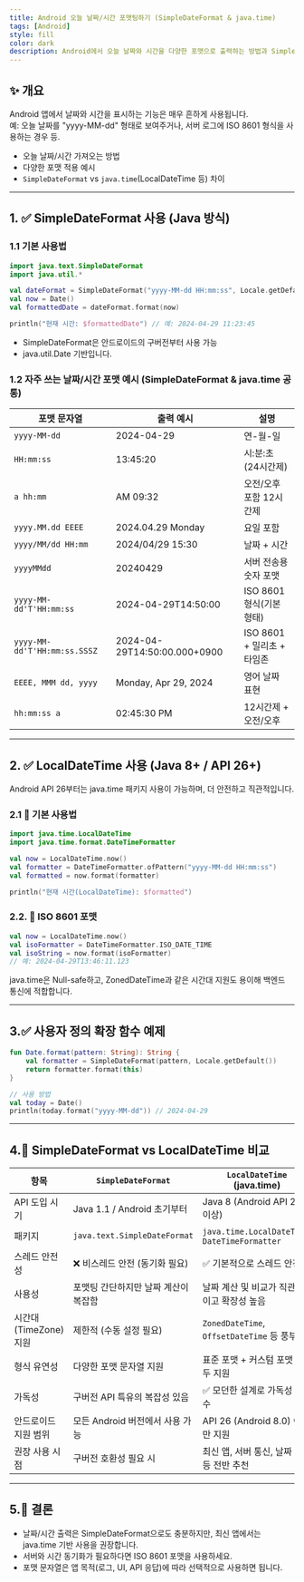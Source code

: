 ```yaml
---
title: Android 오늘 날짜/시간 포맷팅하기 (SimpleDateFormat & java.time)
tags: [Android]
style: fill
color: dark
description: Android에서 오늘 날짜와 시간을 다양한 포맷으로 출력하는 방법과 SimpleDateFormat vs LocalDateTime 비교 예시를 정리합니다.
---
```


## ✨ 개요

Android 앱에서 날짜와 시간을 표시하는 기능은 매우 흔하게 사용됩니다.  
예: 오늘 날짜를 "yyyy-MM-dd" 형태로 보여주거나, 서버 로그에 ISO 8601 형식을 사용하는 경우 등.

- 오늘 날짜/시간 가져오는 방법
- 다양한 포맷 적용 예시
- `SimpleDateFormat` vs `java.time`(LocalDateTime 등) 차이

---

## 1. ✅ SimpleDateFormat 사용 (Java 방식)

### 1.1 기본 사용법

```kotlin
import java.text.SimpleDateFormat
import java.util.*

val dateFormat = SimpleDateFormat("yyyy-MM-dd HH:mm:ss", Locale.getDefault())
val now = Date()
val formattedDate = dateFormat.format(now)

println("현재 시간: $formattedDate") // 예: 2024-04-29 11:23:45
```

- SimpleDateFormat은 안드로이드의 구버전부터 사용 가능
- java.util.Date 기반입니다.

### 1.2 자주 쓰는 날짜/시간 포맷 예시 (SimpleDateFormat & java.time 공통)

| 포맷 문자열                     | 출력 예시               | 설명                           |
|----------------------------------|--------------------------|--------------------------------|
| `yyyy-MM-dd`                    | 2024-04-29               | 연-월-일                        |
| `HH:mm:ss`                      | 13:45:20                 | 시:분:초 (24시간제)             |
| `a hh:mm`                       | AM 09:32                 | 오전/오후 포함 12시간제         |
| `yyyy.MM.dd EEEE`              | 2024.04.29 Monday        | 요일 포함                       |
| `yyyy/MM/dd HH:mm`             | 2024/04/29 15:30         | 날짜 + 시간                     |
| `yyyyMMdd`                     | 20240429                 | 서버 전송용 숫자 포맷           |
| `yyyy-MM-dd'T'HH:mm:ss`        | 2024-04-29T14:50:00      | ISO 8601 형식(기본 형태)        |
| `yyyy-MM-dd'T'HH:mm:ss.SSSZ`   | 2024-04-29T14:50:00.000+0900 | ISO 8601 + 밀리초 + 타임존 |
| `EEEE, MMM dd, yyyy`           | Monday, Apr 29, 2024     | 영어 날짜 표현                  |
| `hh:mm:ss a`                   | 02:45:30 PM              | 12시간제 + 오전/오후            |


---

## 2. ✅ LocalDateTime 사용 (Java 8+ / API 26+)

Android API 26부터는 java.time 패키지 사용이 가능하며, 더 안전하고 직관적입니다.

### 2.1 📌 기본 사용법

```kotlin
import java.time.LocalDateTime
import java.time.format.DateTimeFormatter

val now = LocalDateTime.now()
val formatter = DateTimeFormatter.ofPattern("yyyy-MM-dd HH:mm:ss")
val formatted = now.format(formatter)

println("현재 시간(LocalDateTime): $formatted")
```

### 2.2. 📌 ISO 8601 포맷

```kotlin
val now = LocalDateTime.now()
val isoFormatter = DateTimeFormatter.ISO_DATE_TIME
val isoString = now.format(isoFormatter)
// 예: 2024-04-29T13:46:11.123
```
java.time은 Null-safe하고, ZonedDateTime과 같은 시간대 지원도 용이해 백엔드 통신에 적합합니다.

---

## 3.✅ 사용자 정의 확장 함수 예제

```kotlin
fun Date.format(pattern: String): String {
    val formatter = SimpleDateFormat(pattern, Locale.getDefault())
    return formatter.format(this)
}

// 사용 방법
val today = Date()
println(today.format("yyyy-MM-dd")) // 2024-04-29
```

---

## 4.🔄 SimpleDateFormat vs LocalDateTime 비교

| 항목                 | `SimpleDateFormat`                          | `LocalDateTime` (java.time)            |
|----------------------|----------------------------------------------|----------------------------------------|
| API 도입 시기        | Java 1.1 / Android 초기부터                 | Java 8 (Android API 26 이상)           |
| 패키지               | `java.text.SimpleDateFormat`                | `java.time.LocalDateTime`, `DateTimeFormatter` |
| 스레드 안전성        | ❌ 비스레드 안전 (동기화 필요)              | ✅ 기본적으로 스레드 안전                |
| 사용성               | 포맷팅 간단하지만 날짜 계산이 복잡함       | 날짜 계산 및 비교가 직관적이고 확장성 높음 |
| 시간대(TimeZone) 지원 | 제한적 (수동 설정 필요)                     | `ZonedDateTime`, `OffsetDateTime` 등 풍부 |
| 형식 유연성          | 다양한 포맷 문자열 지원                    | 표준 포맷 + 커스텀 포맷 모두 지원       |
| 가독성               | 구버전 API 특유의 복잡성 있음              | ✅ 모던한 설계로 가독성 우수             |
| 안드로이드 지원 범위 | 모든 Android 버전에서 사용 가능             | API 26 (Android 8.0) 이상만 지원        |
| 권장 사용 시점        | 구버전 호환성 필요 시                      | 최신 앱, 서버 통신, 날짜 연산 등 전반 추천 |

--- 

## 5.🧠 결론

- 날짜/시간 출력은 SimpleDateFormat으로도 충분하지만, 최신 앱에서는 java.time 기반 사용을 권장합니다.
- 서버와 시간 동기화가 필요하다면 ISO 8601 포맷을 사용하세요.
- 포맷 문자열은 앱 목적(로그, UI, API 응답)에 따라 선택적으로 사용하면 됩니다.
